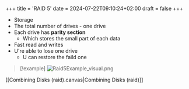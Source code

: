 +++
title = 'RAID 5'
date = 2024-07-22T09:10:24+02:00
draft = false
+++

- Storage
- The total number of drives - one drive
- Each drive has **parity section** 
    - Which  stores the small part of each data
- Fast read and writes
- U're  able to lose one drive
	- U can restore the faild one 

>[!example] 
>![Raid5Example_visual.png](/Notes/Raid5Example_visual.png)

[[Combining Disks (raid).canvas|Combining Disks (raid)]]
